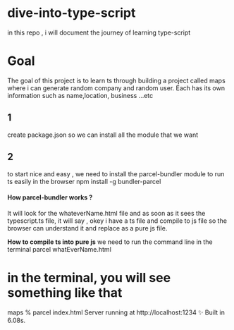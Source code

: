 # dive-into-type-script

in this repo , i will document the journey of learning type-script

<h1>Goal</h1>
The goal of this project is to learn ts through building a project called maps where i can generate random company and random user. Each has its own information such as name,location, business ...etc

<h2>1</h2> create package.json so we can install all the module that we want

<h2>2</h2>
to start nice and easy , we need to install the parcel-bundler module to run ts easily in the browser 
<bold>npm install -g bundler-parcel </bold>

<h4>How parcel-bundler works ? </h4>
It will look for the whateverName.html file and as soon as it sees the typescript.ts file, it will say , okey i have a ts file and compile to js file so the browser can understand it and replace as a pure js file.

<strong>How to compile ts into pure js</strong>
we need to run the command line in the terminal
parcel whatEverName.html

# in the terminal, you will see something like that

maps % parcel index.html
Server running at http://localhost:1234
✨ Built in 6.08s.
